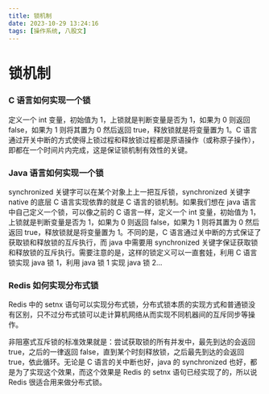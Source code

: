 ```yaml
---
title: 锁机制
date: 2023-10-29 13:24:16
tags: [操作系统, 八股文]
---
```


# 锁机制

### C 语言如何实现一个锁

定义一个 int 变量，初始值为 1，上锁就是判断变量是否为 1，如果为 0 则返回 false，如果为 1 则将其置为 0 然后返回 true，释放锁就是将变量置为 1。C 语言通过开关中断的方式使得上锁过程和释放锁过程都是原语操作（或称原子操作），即都在一个时间片内完成，这是保证锁机制有效性的关键。

### Java 语言如何实现一个锁

synchronized 关键字可以在某个对象上上一把互斥锁，synchronized 关键字 native 的底层 C 语言实现依靠的就是 C 语言的锁机制。如果我们想在 java 语言中自己定义一个锁，可以像之前的 C 语言一样，定义一个 int 变量，初始值为 1，上锁就是判断变量是否为 1，如果为 0 则返回 false，如果为 1 则将其置为 0 然后返回 true，释放锁就是将变量置为 1。不同的是，C 语言通过关中断的方式保证了获取锁和释放锁的互斥执行，而 java 中需要用 synchronized 关键字保证获取锁和释放锁的互斥执行。需要注意的是，这样的锁定义可以一直套娃，利用 C 语言锁实现 java 锁 1，利用 java 锁 1 实现 java 锁 2...

### Redis 如何实现分布式锁

Redis 中的 setnx 语句可以实现分布式锁，分布式锁本质的实现方式和普通锁没有区别，只不过分布式锁可以走计算机网络从而实现不同机器间的互斥同步等操作。

非阻塞式互斥锁的标准效果就是：尝试获取锁的所有并发中，最先到达的会返回 true，之后的一律返回 false，直到某个时刻释放锁，之后最先到达的会返回 true，依此循环。无论是 C 语言的关中断也好，java 的 synchronized 也好，都是为了实现这个效果，而这个效果是 Redis 的 setnx 语句已经实现了的，所以说 Redis 很适合用来做分布式锁。

